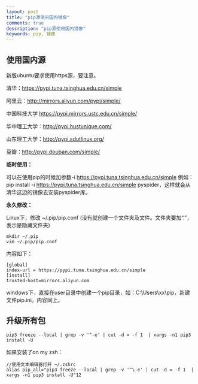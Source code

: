 ```yaml
---
layout: post
title: "pip源使用国内镜像"
comments: true
description: "pip源使用国内镜像"
keywords: pip, 镜像
---
```


## 使用国内源

新版ubuntu要求使用https源，要注意。

清华：https://pypi.tuna.tsinghua.edu.cn/simple

阿里云：http://mirrors.aliyun.com/pypi/simple/

中国科技大学 https://pypi.mirrors.ustc.edu.cn/simple/

华中理工大学：http://pypi.hustunique.com/

山东理工大学：http://pypi.sdutlinux.org/ 

豆瓣：http://pypi.douban.com/simple/

**临时使用：**

可以在使用pip的时候加参数-i https://pypi.tuna.tsinghua.edu.cn/simple
例如：pip install -i https://pypi.tuna.tsinghua.edu.cn/simple pyspider，这样就会从清华这边的镜像去安装pyspider库。

**永久修改：**

Linux下，修改 ~/.pip/pip.conf (没有就创建一个文件夹及文件。文件夹要加“.”，表示是隐藏文件夹)

```shell
mkdir ~/.pip
vim ~/.pip/pip.conf
```

内容如下：

```
[global]
index-url = https://pypi.tuna.tsinghua.edu.cn/simple
[install]
trusted-host=mirrors.aliyun.com
```

windows下，直接在user目录中创建一个pip目录，如：C:\Users\xx\pip，新建文件pip.ini。内容同上。

## 升级所有包

```shell
pip3 freeze --local | grep -v '^-e' | cut -d = -f 1  | xargs -n1 pip3 install -U
```

如果安装了on my zsh：

```shell
//使用文本编辑器打开 ~/.zshrc
alias pip_all="pip3 freeze --local | grep -v '^\-e' | cut -d = -f 1  | xargs -n1 pip3 install -U"12
```

